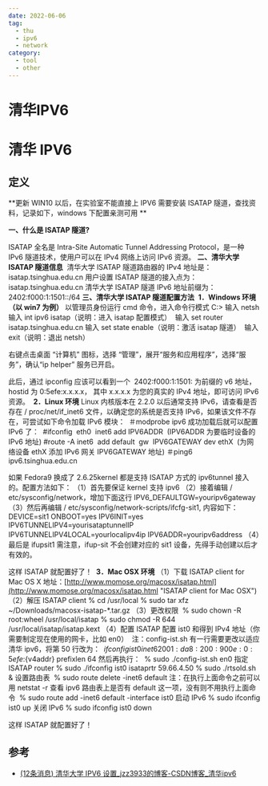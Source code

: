 ```yaml
---
date: 2022-06-06
tag:
  - thu
  - ipv6
  - network
category:
  - tool
  - other
---
```


# 清华IPV6

# 清华 IPV6


## 定义


**更新 WIN10 以后，在实验室不能直接上 IPV6 需要安装 ISATAP 隧道，查找资料，记录如下，windows 下配置亲测可用
**

**一、什么是 ISATAP 隧道?** 

ISATAP 全名是 Intra-Site Automatic Tunnel Addressing Protocol，是一种 IPv6 隧道技术，使用户可以在 IPv4 网络上访问 IPv6 资源。
**二、清华大学 ISATAP 隧道信息** 
清华大学 ISATAP 隧道路由器的 IPv4 地址是：isatap.tsinghua.edu.cn
用户设置 ISATAP 隧道的接入点为：isatap.tsinghua.edu.cn
清华大学 ISATAP 隧道 IPv6 地址前缀为：2402:f000:1:1501::/64
**三、清华大学 ISATAP 隧道配置方法** 
**1．Windows 环境（以 win7 为例）**
以管理员身份运行 cmd 命令，进入命令行模式 C:\>
输入 netsh
输入 int ipv6 isatap（说明：进入 isatap 配置模式） 
输入 set router isatap.tsinghua.edu.cn
输入 set state enable（说明：激活 isatap 隧道） 
输入 exit（说明：退出 netsh）

右键点击桌面 “计算机” 图标，选择 “管理”，展开“服务和应用程序”，选择“服务”，确认“ip helper” 服务已开启。

此后，通过 ipconfig 应该可以看到一个  2402:f000:1:1501: 为前缀的 v6 地址，hostid 为 0:5efe:x.x.x.x， 其中 x.x.x.x 为您的真实的 IPv4 地址，即可访问 IPv6 资源。 
**2．Linux 环境**
Linux 内核版本在 2.2.0 以后通常支持 IPv6，请查看是否存在 / proc/net/if_inet6 文件，以确定您的系统是否支持 IPv6，如果该文件不存在，可尝试如下命令加载 IPv6 模块： 
＃modprobe ipv6
成功加载后就可以配置 IPv6 了： 
#ifconfig  eth0  inet6 add IPV6ADDR  (IPV6ADDR 为要临时设备的 IPv6 地址)
#route -A inet6  add default  gw  IPV6GATEWAY dev ethX  (为网络设备 ethX 添加 IPv6 网关 IPV6GATEWAY 地址)
＃ping6 ipv6.tsinghua.edu.cn

如果 Fedora9 换成了 2.6.25kernel 都是支持 ISATAP 方式的 ipv6tunnel 接入的。配置方法如下：
（1）首先要保证 kernel 支持 ipv6
（2）接着编辑 / etc/sysconfig/network，增加下面这行
IPV6_DEFAULTGW=youripv6gateway
（3）然后再编辑 / etc/sysconfig/network-scripts/ifcfg-sit1, 内容如下： 
DEVICE=sit1
ONBOOT=yes
IPV6INIT=yes
IPV6TUNNELIPV4=yourisataptunnelIP
IPV6TUNNELIPV4LOCAL=yourlocalipv4ip
IPV6ADDR=youripv6address
（4）最后是 ifupsit1
需注意，ifup-sit 不会创建对应的 sit1 设备，先得手动创建以后才有效的。

这样 ISATAP 就配置好了！ 
**3．Mac OSX 环境**
（1）下载 ISATAP client for Mac OS X
地址：[http://www.momose.org/macosx/isatap.html](http://www.momose.org/macosx/isatap.html "ISATAP client for Mac OSX")
（2）解压 ISATAP client
% cd /usr/local
% sudo tar xfz ~/Downloads/macosx-isatap-*.tar.gz
（3）更改权限 
% sudo chown -R root:wheel /usr/local/isatap
% sudo chmod -R 644 /usr/local/isatap/isatap.kext
（4）配置 ISATAP
配置 ist0 和得到 IPv4 地址（你需要制定现在使用的网卡，比如 en0） 
注：config-ist.sh 有一行需要更改以适应清华 ipv6，将第 50 行改为： 
${ifconfig} ist0 inet6 2001:da8:200:900e:0:5efe:${v4addr} prefixlen 64
然后再执行： 
% sudo ./config-ist.sh en0
指定 ISATAP router
% sudo ./ifconfig ist0 isataprtr 59.66.4.50
% sudo ./rtsold.sh &amp;
设置路由表 
% sudo route delete -inet6 default
注：在执行上面命令之前可以用 netstat -r 查看 ipv6 路由表上是否有 default 这一项，没有则不用执行上面命令 
% sudo route add -inet6 default -interface ist0
启动 IPv6
% sudo ifconfig ist0 up
关闭 IPv6
% sudo ifconfig ist0 down

这样 ISATAP 就配置好了！


## 参考

- [(12条消息) 清华大学 IPV6 设置_jzz3933的博客-CSDN博客_清华ipv6](https://blog.csdn.net/jzz3933/article/details/80732207)
